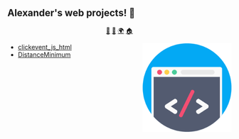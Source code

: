 ## Alexander's web projects! 👋

<p align="center">
<a href="https://github.com/alexliqu09/alexliqu09/blob/main/ai.md">🤖</a>
<a href="https://github.com/alexliqu09/alexliqu09/blob/main/cibersecurity.md">🔑</a>
<a href="https://github.com/alexliqu09/alexliqu09/blob/main/web.md">🌍</a>
<a href="https://github.com/alexliqu09/alexliqu09">🏠</a>
</p>

<img align="right" height="auto" width="200" src="https://github.com/alexliqu09/alexliqu09/blob/main/src/web.jpg"/>
</a>

- [clickevent_js_html  ](https://github.com/alexliqu09/clickevent_js_html)
- [DistanceMinimum ](https://github.com/alexliqu09/DistanceMinimum)